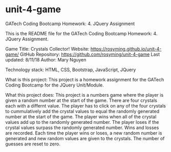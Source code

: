 # unit-4-game
GATech Coding Bootcamp Homework: 4. JQuery Assignment

This is the README file for the GATech Coding Bootcamp Homework: 4. JQuery Assignment.  

Game Title: Crystals Collector!
Website: https://rosyming.github.io/unit-4-game/
GitHub Repository: https://github.com/rosyming/unit-4-game
Last updated: 8/11/18
Author: Mary Nguyen

Technology stack: HTML, CSS, Bootstrap, JavaScript, JQuery

What is this project: This project is a homework assignment for the GATech Coding Bootcamp for the JQuery Unit/Module.

What this project does: This project is a numbers game where the player is given a random number at the start of the game. There are four crystals each with a differnt value.  The player has to click on any of the four crystals to cummulatively add the crystal values to equal the randomly generated number at the start of the game.  The player wins when all of the crystal values add up to the randomly generated number.  The player loses if the crystal values surpass the randomly generated number.  Wins and losses are recorded.  Each time the player wins or loses, a new random number is generated and new random values are given to the crystals.  The number of guesses are reset to zero.
